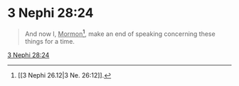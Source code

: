 # 3 Nephi 28:24

> And now I, <u>Mormon</u>[^a], make an end of speaking concerning these things for a time.

[3 Nephi 28:24](https://www.churchofjesuschrist.org/study/scriptures/bofm/3-ne/28?lang=eng&id=p24#p24)


[^a]: [[3 Nephi 26.12|3 Ne. 26:12]].  
